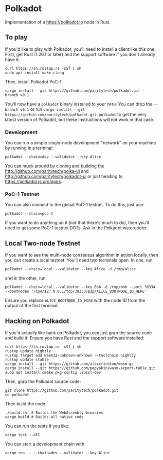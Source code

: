 # Polkadot

Implementation of a https://polkadot.io node in Rust.

## To play

If you'd like to play with Polkadot, you'll need to install a client like this
one. First, get Rust (1.26.1 or later) and the support software if you don't already have it:

```
curl https://sh.rustup.rs -sSf | sh
sudo apt install make clang
```

Then, install Polkadot PoC-1:

```
cargo install --git https://github.com/paritytech/polkadot.git --branch v0.1
```

You'll now have a `polkadot` binary installed to your `PATH`. You can drop the
`--branch v0.1` or run `cargo install --git https://github.com/paritytech/polkadot.git polkadot`
to get the very latest version of Polkadot, but these instructions will not work in that case.

### Development

You can run a simple single-node development "network" on your machine by
running in a terminal:

```
polkadot --chain=dev --validator --key Alice
```

You can muck around by cloning and building the http://github.com/paritytech/polka-ui and http://github.com/paritytech/polkadot-ui or just heading to https://polkadot.js.org/apps.

### PoC-1 Testnet

You can also connect to the global PoC-1 testnet. To do this, just use:

```
polkadot --chain=poc-1
```

If you want to do anything on it (not that there's much to do), then you'll need
to get some PoC-1 testnet DOTs. Ask in the Polkadot watercooler.

## Local Two-node Testnet

If you want to see the multi-node consensus algorithm in action locally, then
you can create a local testnet. You'll need two terminals open. In one, run:

```
polkadot --chain=local --validator --key Alice -d /tmp/alice
```

and in the other, run:

```
polkadot --chain=local --validator --key Bob -d /tmp/bob --port 30334 --bootnodes '/ip4/127.0.0.1/tcp/30333/p2p/ALICE_BOOTNODE_ID_HERE'
```

Ensure you replace `ALICE_BOOTNODE_ID_HERE` with the node ID from the output of
the first terminal.

## Hacking on Polkadot

If you'd actually like hack on Polkadot, you can just grab the source code and
build it. Ensure you have Rust and the support software installed:

```
curl https://sh.rustup.rs -sSf | sh
rustup update nightly
rustup target add wasm32-unknown-unknown --toolchain nightly
rustup update stable
cargo install --git https://github.com/alexcrichton/wasm-gc
cargo install --git https://github.com/pepyakin/wasm-export-table.git
sudo apt install cmake pkg-config libssl-dev
```

Then, grab the Polkadot source code:

```
git clone https://github.com/paritytech/polkadot.git
cd polkadot
```

Then build the code:

```
./build.sh  # Builds the WebAssembly binaries
cargo build # Builds all native code
```

You can run the tests if you like:

```
cargo test --all
```

You can start a development chain with:

```
cargo run -- --chain=dev --validator --key Alice
```
